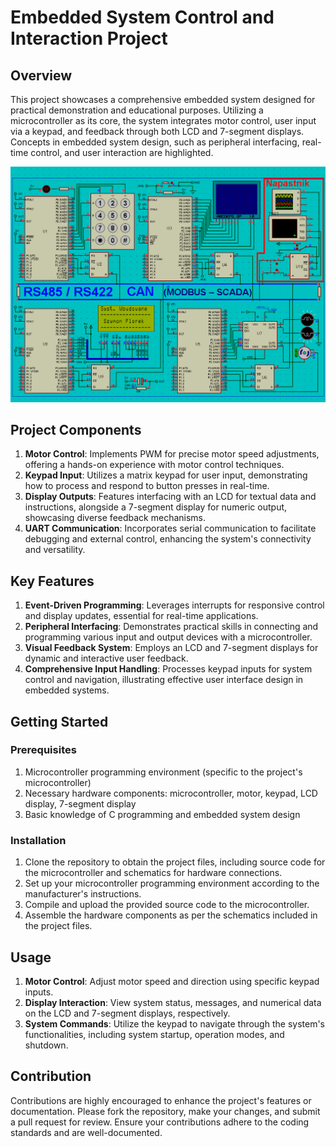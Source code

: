 
# Embedded System Control and Interaction Project

## Overview

This project showcases a comprehensive embedded system designed for practical demonstration and educational purposes. Utilizing a microcontroller as its core, the system integrates motor control, user input via a keypad, and feedback through both LCD and 7-segment displays. Concepts in embedded system design, such as peripheral interfacing, real-time control, and user interaction are highlighted.

![Embedded System Block Diagram](Picture.png)

## Project Components

1. **Motor Control**: Implements PWM for precise motor speed adjustments, offering a hands-on experience with motor control techniques.
2. **Keypad Input**: Utilizes a matrix keypad for user input, demonstrating how to process and respond to button presses in real-time.
3. **Display Outputs**: Features interfacing with an LCD for textual data and instructions, alongside a 7-segment display for numeric output, showcasing diverse feedback mechanisms.
4. **UART Communication**: Incorporates serial communication to facilitate debugging and external control, enhancing the system's connectivity and versatility.

## Key Features

1. **Event-Driven Programming**: Leverages interrupts for responsive control and display updates, essential for real-time applications.
2. **Peripheral Interfacing**: Demonstrates practical skills in connecting and programming various input and output devices with a microcontroller.
3. **Visual Feedback System**: Employs an LCD and 7-segment displays for dynamic and interactive user feedback.
4. **Comprehensive Input Handling**: Processes keypad inputs for system control and navigation, illustrating effective user interface design in embedded systems.

## Getting Started

### Prerequisites

1. Microcontroller programming environment (specific to the project's microcontroller)
2. Necessary hardware components: microcontroller, motor, keypad, LCD display, 7-segment display
3. Basic knowledge of C programming and embedded system design

### Installation

1. Clone the repository to obtain the project files, including source code for the microcontroller and schematics for hardware connections.
2. Set up your microcontroller programming environment according to the manufacturer's instructions.
3. Compile and upload the provided source code to the microcontroller.
4. Assemble the hardware components as per the schematics included in the project files.

## Usage

1. **Motor Control**: Adjust motor speed and direction using specific keypad inputs.
2. **Display Interaction**: View system status, messages, and numerical data on the LCD and 7-segment displays, respectively.
3. **System Commands**: Utilize the keypad to navigate through the system's functionalities, including system startup, operation modes, and shutdown.

## Contribution

Contributions are highly encouraged to enhance the project's features or documentation. Please fork the repository, make your changes, and submit a pull request for review. Ensure your contributions adhere to the coding standards and are well-documented.
